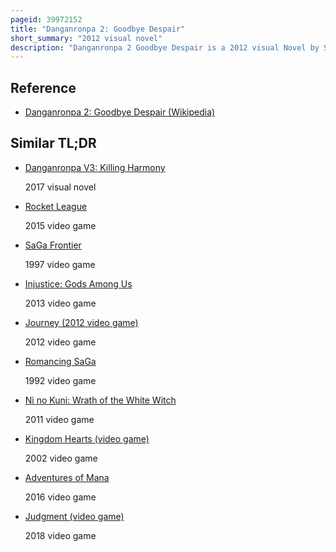 ```yaml
---
pageid: 39972152
title: "Danganronpa 2: Goodbye Despair"
short_summary: "2012 visual novel"
description: "Danganronpa 2 Goodbye Despair is a 2012 visual Novel by Spike Chunsoft developed by. It is the second Game in the Danganronpa Franchise following Danganronpa: Trigger Happy Havoc. It was first released in Japan in July 2012 for the Playstation Portable and a Port for the Playstation Vita was released in Japan in october 2013. Nis America released the Game Worldwide in September 2014 ; a Port for Pc was released in April 2016 and a Bundle for Playstation 4 and Playstation Vita called Danganronpa 1-2 Reload, also containing the first Danganronpa Game, was released in March 2017. An enhanced Version with the anniversary Edition Subtitle was released in august 2020 for Android and Ios for nintendo Switch in november 2021 and for microsoft Windows and xbox one in may 2022."
---
```


## Reference

- [Danganronpa 2: Goodbye Despair (Wikipedia)](https://en.wikipedia.org/?curid=39972152)

## Similar TL;DR

- [Danganronpa V3: Killing Harmony](/tldr/en/danganronpa-v3-killing-harmony)

  2017 visual novel

- [Rocket League](/tldr/en/rocket-league)

  2015 video game

- [SaGa Frontier](/tldr/en/saga-frontier)

  1997 video game

- [Injustice: Gods Among Us](/tldr/en/injustice-gods-among-us)

  2013 video game

- [Journey (2012 video game)](/tldr/en/journey-2012-video-game)

  2012 video game

- [Romancing SaGa](/tldr/en/romancing-saga)

  1992 video game

- [Ni no Kuni: Wrath of the White Witch](/tldr/en/ni-no-kuni-wrath-of-the-white-witch)

  2011 video game

- [Kingdom Hearts (video game)](/tldr/en/kingdom-hearts-video-game)

  2002 video game

- [Adventures of Mana](/tldr/en/adventures-of-mana)

  2016 video game

- [Judgment (video game)](/tldr/en/judgment-video-game)

  2018 video game
